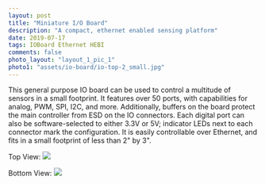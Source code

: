 ```yaml
---
layout: post
title: "Miniature I/O Board"
description: "A compact, ethernet enabled sensing platform"
date: 2019-07-17
tags: IOBoard Ethernet HEBI
comments: false
photo_layout: "layout_1_pic_1"
photo1: "assets/io-board/io-top-2_small.jpg"
---
```


This general purpose IO board can be used to control a multitude of sensors in a small footprint. It features over 50 ports, with capabilities for analog, PWM, SPI, I2C, and more. Additionally, buffers on the board protect the main controller from ESD on the IO connectors. Each digital port can also be software-selected to either 3.3V or 5V; indicator LEDs next to each connector mark the configuration. It is easily controllable over Ethernet, and fits in a small footprint of less than 2" by 3".  

Top View:
<img src="https://nick-paiva.github.io/assets/io-board/io-top.jpg">

Bottom View:
<img src="https://nick-paiva.github.io/assets/io-board/io-bottom.jpg">
